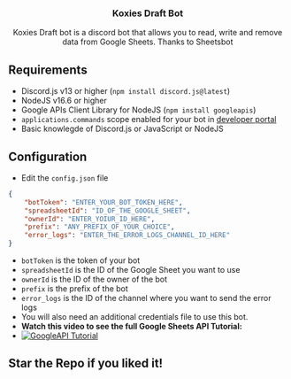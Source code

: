 <h3 align="center">Koxies Draft Bot</h3>
<p align="center">
	Koxies Draft bot is a discord bot that allows you to read, write and remove data from Google Sheets. Thanks to Sheetsbot
</p>

## Requirements
- Discord.js v13 or higher (`npm install discord.js@latest`)
- NodeJS v16.6 or higher
- Google APIs Client Library for NodeJS (`npm install googleapis`)
- `applications.commands` scope enabled for your bot in [developer portal](https://discord.com/developers)
- Basic knowlegde of Discord.js or JavaScript or NodeJS

## Configuration
- Edit the `config.json` file
```json
{
	"botToken": "ENTER_YOUR_BOT_TOKEN_HERE",
	"spreadsheetId": "ID_OF_THE_GOOGLE_SHEET",
	"ownerId": "ENTER_YOIUR_ID_HERE",
	"prefix": "ANY_PREFIX_OF_YOUR_CHOICE",
	"error_logs": "ENTER_THE_ERROR_LOGS_CHANNEL_ID_HERE"
}
```
- `botToken` is the token of your bot
- `spreadsheetId` is the ID of the Google Sheet you want to use
- `ownerId` is the ID of the owner of the bot
- `prefix` is the prefix of the bot
- `error_logs` is the ID of the channel where you want to send the error logs
- You will also need an additional credentials file to use this bot.
- **Watch this video to see the full Google Sheets API Tutorial:**
- [![GoogleAPI Tutorial](http://img.youtube.com/vi/PFJNJQCU_lo/0.jpg)](http://www.youtube.com/watch?v=PFJNJQCU_lo "MongoDB Tutorial")

## Star the Repo if you liked it!
